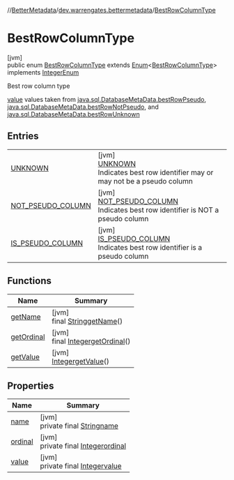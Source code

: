 //[BetterMetadata](../../../index.md)/[dev.warrengates.bettermetadata](../index.md)/[BestRowColumnType](index.md)

# BestRowColumnType

[jvm]\
public enum [BestRowColumnType](index.md) extends [Enum](https://docs.oracle.com/javase/8/docs/api/java/lang/Enum.html)&lt;[BestRowColumnType](index.md)&gt; implements [IntegerEnum](../-integer-enum/index.md)

Best row column type

[value](-i-s_-p-s-e-u-d-o_-c-o-l-u-m-n/index.md#1586078195%2FProperties%2F-1216412040) values taken from [java.sql.DatabaseMetaData.bestRowPseudo](https://docs.oracle.com/javase/8/docs/api/java/sql/DatabaseMetaData.html#bestRowPseudo--), [java.sql.DatabaseMetaData.bestRowNotPseudo](https://docs.oracle.com/javase/8/docs/api/java/sql/DatabaseMetaData.html#bestRowNotPseudo--), and [java.sql.DatabaseMetaData.bestRowUnknown](https://docs.oracle.com/javase/8/docs/api/java/sql/DatabaseMetaData.html#bestRowUnknown--)

## Entries

| | |
|---|---|
| [UNKNOWN](-u-n-k-n-o-w-n/index.md) | [jvm]<br>[UNKNOWN](-u-n-k-n-o-w-n/index.md)<br>Indicates best row identifier may or may not be a pseudo column |
| [NOT_PSEUDO_COLUMN](-n-o-t_-p-s-e-u-d-o_-c-o-l-u-m-n/index.md) | [jvm]<br>[NOT_PSEUDO_COLUMN](-n-o-t_-p-s-e-u-d-o_-c-o-l-u-m-n/index.md)<br>Indicates best row identifier is NOT a pseudo column |
| [IS_PSEUDO_COLUMN](-i-s_-p-s-e-u-d-o_-c-o-l-u-m-n/index.md) | [jvm]<br>[IS_PSEUDO_COLUMN](-i-s_-p-s-e-u-d-o_-c-o-l-u-m-n/index.md)<br>Indicates best row identifier is a pseudo column |

## Functions

| Name | Summary |
|---|---|
| [getName](get-name.md) | [jvm]<br>final [String](https://docs.oracle.com/javase/8/docs/api/java/lang/String.html)[getName](get-name.md)() |
| [getOrdinal](get-ordinal.md) | [jvm]<br>final [Integer](https://docs.oracle.com/javase/8/docs/api/java/lang/Integer.html)[getOrdinal](get-ordinal.md)() |
| [getValue](get-value.md) | [jvm]<br>[Integer](https://docs.oracle.com/javase/8/docs/api/java/lang/Integer.html)[getValue](get-value.md)() |

## Properties

| Name | Summary |
|---|---|
| [name](../-version-column-type/-i-s_-p-s-e-u-d-o_-c-o-l-u-m-n/index.md#-372974862%2FProperties%2F-1216412040) | [jvm]<br>private final [String](https://docs.oracle.com/javase/8/docs/api/java/lang/String.html)[name](../-version-column-type/-i-s_-p-s-e-u-d-o_-c-o-l-u-m-n/index.md#-372974862%2FProperties%2F-1216412040) |
| [ordinal](../-version-column-type/-i-s_-p-s-e-u-d-o_-c-o-l-u-m-n/index.md#-739389684%2FProperties%2F-1216412040) | [jvm]<br>private final [Integer](https://docs.oracle.com/javase/8/docs/api/java/lang/Integer.html)[ordinal](../-version-column-type/-i-s_-p-s-e-u-d-o_-c-o-l-u-m-n/index.md#-739389684%2FProperties%2F-1216412040) |
| [value](-i-s_-p-s-e-u-d-o_-c-o-l-u-m-n/index.md#1586078195%2FProperties%2F-1216412040) | [jvm]<br>private final [Integer](https://docs.oracle.com/javase/8/docs/api/java/lang/Integer.html)[value](-i-s_-p-s-e-u-d-o_-c-o-l-u-m-n/index.md#1586078195%2FProperties%2F-1216412040) |
